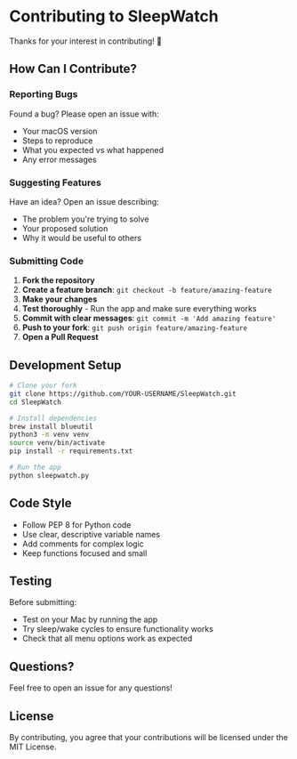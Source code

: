 # Contributing to SleepWatch

Thanks for your interest in contributing! 🎉

## How Can I Contribute?

### Reporting Bugs

Found a bug? Please open an issue with:
- Your macOS version
- Steps to reproduce
- What you expected vs what happened
- Any error messages

### Suggesting Features

Have an idea? Open an issue describing:
- The problem you're trying to solve
- Your proposed solution
- Why it would be useful to others

### Submitting Code

1. **Fork the repository**
2. **Create a feature branch**: `git checkout -b feature/amazing-feature`
3. **Make your changes**
4. **Test thoroughly** - Run the app and make sure everything works
5. **Commit with clear messages**: `git commit -m 'Add amazing feature'`
6. **Push to your fork**: `git push origin feature/amazing-feature`
7. **Open a Pull Request**

## Development Setup

```bash
# Clone your fork
git clone https://github.com/YOUR-USERNAME/SleepWatch.git
cd SleepWatch

# Install dependencies
brew install blueutil
python3 -m venv venv
source venv/bin/activate
pip install -r requirements.txt

# Run the app
python sleepwatch.py
```

## Code Style

- Follow PEP 8 for Python code
- Use clear, descriptive variable names
- Add comments for complex logic
- Keep functions focused and small

## Testing

Before submitting:
- Test on your Mac by running the app
- Try sleep/wake cycles to ensure functionality works
- Check that all menu options work as expected

## Questions?

Feel free to open an issue for any questions!

## License

By contributing, you agree that your contributions will be licensed under the MIT License.
